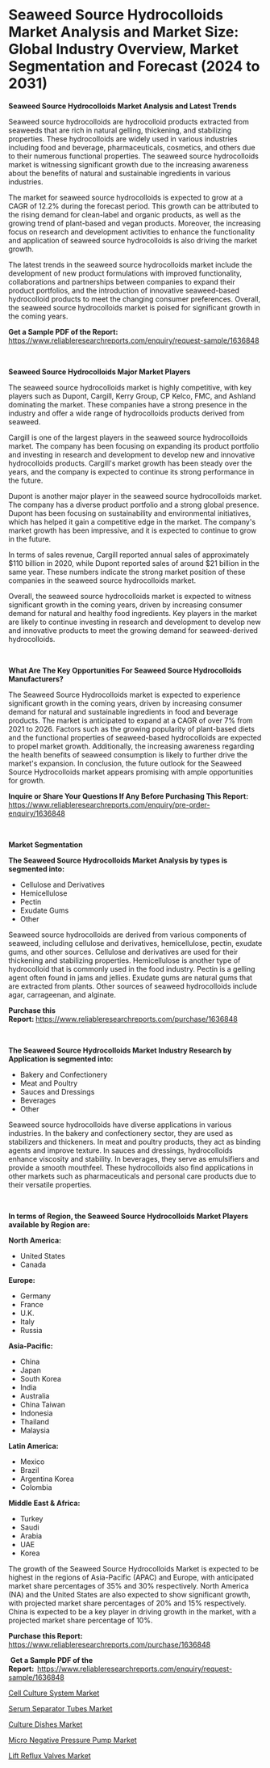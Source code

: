 <p><h1>Seaweed Source Hydrocolloids Market Analysis and Market Size: Global Industry Overview, Market Segmentation and Forecast (2024 to 2031)</h1></p><p><strong>Seaweed Source Hydrocolloids Market Analysis and Latest Trends</strong></p>
<p><p>Seaweed source hydrocolloids are hydrocolloid products extracted from seaweeds that are rich in natural gelling, thickening, and stabilizing properties. These hydrocolloids are widely used in various industries including food and beverage, pharmaceuticals, cosmetics, and others due to their numerous functional properties. The seaweed source hydrocolloids market is witnessing significant growth due to the increasing awareness about the benefits of natural and sustainable ingredients in various industries.</p><p>The market for seaweed source hydrocolloids is expected to grow at a CAGR of 12.2% during the forecast period. This growth can be attributed to the rising demand for clean-label and organic products, as well as the growing trend of plant-based and vegan products. Moreover, the increasing focus on research and development activities to enhance the functionality and application of seaweed source hydrocolloids is also driving the market growth.</p><p>The latest trends in the seaweed source hydrocolloids market include the development of new product formulations with improved functionality, collaborations and partnerships between companies to expand their product portfolios, and the introduction of innovative seaweed-based hydrocolloid products to meet the changing consumer preferences. Overall, the seaweed source hydrocolloids market is poised for significant growth in the coming years.</p></p>
<p><strong>Get a Sample PDF of the Report:&nbsp;</strong> <a href="https://www.reliableresearchreports.com/enquiry/request-sample/1636848">https://www.reliableresearchreports.com/enquiry/request-sample/1636848</a></p>
<p>&nbsp;</p>
<p><strong>Seaweed Source Hydrocolloids Major Market Players</strong></p>
<p><p>The seaweed source hydrocolloids market is highly competitive, with key players such as Dupont, Cargill, Kerry Group, CP Kelco, FMC, and Ashland dominating the market. These companies have a strong presence in the industry and offer a wide range of hydrocolloids products derived from seaweed.</p><p>Cargill is one of the largest players in the seaweed source hydrocolloids market. The company has been focusing on expanding its product portfolio and investing in research and development to develop new and innovative hydrocolloids products. Cargill's market growth has been steady over the years, and the company is expected to continue its strong performance in the future.</p><p>Dupont is another major player in the seaweed source hydrocolloids market. The company has a diverse product portfolio and a strong global presence. Dupont has been focusing on sustainability and environmental initiatives, which has helped it gain a competitive edge in the market. The company's market growth has been impressive, and it is expected to continue to grow in the future.</p><p>In terms of sales revenue, Cargill reported annual sales of approximately $110 billion in 2020, while Dupont reported sales of around $21 billion in the same year. These numbers indicate the strong market position of these companies in the seaweed source hydrocolloids market.</p><p>Overall, the seaweed source hydrocolloids market is expected to witness significant growth in the coming years, driven by increasing consumer demand for natural and healthy food ingredients. Key players in the market are likely to continue investing in research and development to develop new and innovative products to meet the growing demand for seaweed-derived hydrocolloids.</p></p>
<p>&nbsp;</p>
<p><strong>What Are The Key Opportunities For Seaweed Source Hydrocolloids Manufacturers?</strong></p>
<p><p>The Seaweed Source Hydrocolloids market is expected to experience significant growth in the coming years, driven by increasing consumer demand for natural and sustainable ingredients in food and beverage products. The market is anticipated to expand at a CAGR of over 7% from 2021 to 2026. Factors such as the growing popularity of plant-based diets and the functional properties of seaweed-based hydrocolloids are expected to propel market growth. Additionally, the increasing awareness regarding the health benefits of seaweed consumption is likely to further drive the market's expansion. In conclusion, the future outlook for the Seaweed Source Hydrocolloids market appears promising with ample opportunities for growth.</p></p>
<p><strong>Inquire or Share Your Questions If Any Before Purchasing This Report:</strong> <a href="https://www.reliableresearchreports.com/enquiry/pre-order-enquiry/1636848">https://www.reliableresearchreports.com/enquiry/pre-order-enquiry/1636848</a></p>
<p>&nbsp;</p>
<p><strong>Market Segmentation</strong></p>
<p><strong>The Seaweed Source Hydrocolloids Market Analysis by types is segmented into:</strong></p>
<p><ul><li>Cellulose and Derivatives</li><li>Hemicellulose</li><li>Pectin</li><li>Exudate Gums</li><li>Other</li></ul></p>
<p><p>Seaweed source hydrocolloids are derived from various components of seaweed, including cellulose and derivatives, hemicellulose, pectin, exudate gums, and other sources. Cellulose and derivatives are used for their thickening and stabilizing properties. Hemicellulose is another type of hydrocolloid that is commonly used in the food industry. Pectin is a gelling agent often found in jams and jellies. Exudate gums are natural gums that are extracted from plants. Other sources of seaweed hydrocolloids include agar, carrageenan, and alginate.</p></p>
<p><strong>Purchase this Report:&nbsp;</strong><a href="https://www.reliableresearchreports.com/purchase/1636848">https://www.reliableresearchreports.com/purchase/1636848</a></p>
<p>&nbsp;</p>
<p><strong>The Seaweed Source Hydrocolloids Market Industry Research by Application is segmented into:</strong></p>
<p><ul><li>Bakery and Confectionery</li><li>Meat and Poultry</li><li>Sauces and Dressings</li><li>Beverages</li><li>Other</li></ul></p>
<p><p>Seaweed source hydrocolloids have diverse applications in various industries. In the bakery and confectionery sector, they are used as stabilizers and thickeners. In meat and poultry products, they act as binding agents and improve texture. In sauces and dressings, hydrocolloids enhance viscosity and stability. In beverages, they serve as emulsifiers and provide a smooth mouthfeel. These hydrocolloids also find applications in other markets such as pharmaceuticals and personal care products due to their versatile properties.</p></p>
<p>&nbsp;</p>
<p><strong>In terms of Region, the Seaweed Source Hydrocolloids Market Players available by Region are:</strong></p>
<p>
    <p> <strong> North America: </strong>
        <ul>
            <li>United States</li>
            <li>Canada</li>
        </ul>
        </p> 
    <p> <strong> Europe: </strong>
        <ul>
            <li>Germany</li>
            <li>France</li>
            <li>U.K.</li>
            <li>Italy</li>
            <li>Russia</li>
        </ul>
        </p> 
    <p> <strong> Asia-Pacific: </strong>
        <ul>
            <li>China</li>
            <li>Japan</li>
            <li>South Korea</li>
            <li>India</li>
            <li>Australia</li>
            <li>China Taiwan</li>
            <li>Indonesia</li>
            <li>Thailand</li>
            <li>Malaysia</li>
        </ul>
        </p> 
    <p> <strong> Latin America: </strong>
        <ul>
            <li>Mexico</li>
            <li>Brazil</li>
            <li>Argentina Korea</li>
            <li>Colombia</li>
        </ul>
        </p> 
    <p> <strong> Middle East & Africa: </strong>
        <ul>
            <li>Turkey</li>
            <li>Saudi</li>
            <li>Arabia</li>
            <li>UAE</li>
            <li>Korea</li>
        </ul>
    </p>
    </p>
<p><p>The growth of the Seaweed Source Hydrocolloids Market is expected to be highest in the regions of Asia-Pacific (APAC) and Europe, with anticipated market share percentages of 35% and 30% respectively. North America (NA) and the United States are also expected to show significant growth, with projected market share percentages of 20% and 15% respectively. China is expected to be a key player in driving growth in the market, with a projected market share percentage of 10%.</p></p>
<p><strong>Purchase this Report: </strong><a href="https://www.reliableresearchreports.com/purchase/1636848">https://www.reliableresearchreports.com/purchase/1636848</a></p>
<p>&nbsp;<strong>Get a Sample PDF of the Report:&nbsp;&nbsp;</strong><a href="https://www.reliableresearchreports.com/enquiry/request-sample/1636848">https://www.reliableresearchreports.com/enquiry/request-sample/1636848</a></p>
<p><strong></strong></p>
<p><p><a href="https://medium.com/@simonepurdy/cell-culture-system-market-comprehensive-assessment-by-type-application-and-geography-953396c76fda">Cell Culture System Market</a></p><p><a href="https://medium.com/@simonepurdy/serum-separator-tubes-market-analysis-and-sze-forecasted-for-period-from-2024-to-2031-90c5aa1455d3">Serum Separator Tubes Market</a></p><p><a href="https://medium.com/@simonepurdy/culture-dishes-market-size-reveals-the-best-marketing-channels-in-global-industry-c35662361d97">Culture Dishes Market</a></p><p><a href="https://github.com/CliffMedina6/Market-Research-Report-List-3/blob/main/micro-negative-pressure-pump-market.md">Micro Negative Pressure Pump Market</a></p><p><a href="https://github.com/provorikovar/Market-Research-Report-List-3/blob/main/lift-reflux-valves-market.md">Lift Reflux Valves Market</a></p></p>